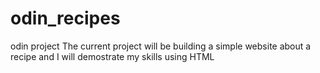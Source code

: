# odin_recipes
odin project
The current project will be building a simple website about a recipe and I will demostrate my skills using HTML

